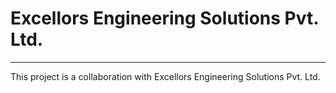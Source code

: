 # Excellors Engineering Solutions Pvt. Ltd.

---
This project is a collaboration with Excellors Engineering Solutions Pvt. Ltd.